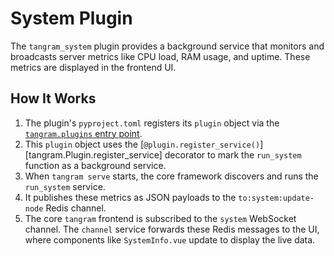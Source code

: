 # System Plugin

The `tangram_system` plugin provides a background service that monitors and broadcasts server metrics like CPU load, RAM usage, and uptime. These metrics are displayed in the frontend UI.

## How It Works

1. The plugin's `pyproject.toml` registers its `plugin` object via the [`tangram.plugins` entry point](./backend.md).
2. This `plugin` object uses the [`@plugin.register_service()`][tangram.Plugin.register_service] decorator to mark the `run_system` function as a background service.
3. When `tangram serve` starts, the core framework discovers and runs the `run_system` service.
4. It publishes these metrics as JSON payloads to the `to:system:update-node` Redis channel.
5. The core `tangram` frontend is subscribed to the `system` WebSocket channel. The `channel` service forwards these Redis messages to the UI, where components like `SystemInfo.vue` update to display the live data.